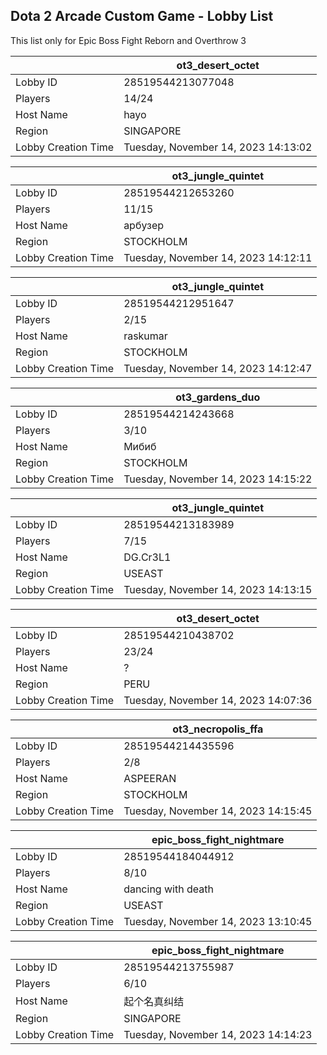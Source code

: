 ## Dota 2 Arcade Custom Game - Lobby List

This list only for Epic Boss Fight Reborn and Overthrow 3

|  | ot3_desert_octet |
| ------ | ------ |
| Lobby ID | 28519544213077048 |
| Players | 14/24 |
| Host Name | hayo |
| Region | SINGAPORE |
| Lobby Creation Time | Tuesday, November 14, 2023 14:13:02 |


|  | ot3_jungle_quintet |
| ------ | ------ |
| Lobby ID | 28519544212653260 |
| Players | 11/15 |
| Host Name | арбузер |
| Region | STOCKHOLM |
| Lobby Creation Time | Tuesday, November 14, 2023 14:12:11 |


|  | ot3_jungle_quintet |
| ------ | ------ |
| Lobby ID | 28519544212951647 |
| Players | 2/15 |
| Host Name | raskumar |
| Region | STOCKHOLM |
| Lobby Creation Time | Tuesday, November 14, 2023 14:12:47 |


|  | ot3_gardens_duo |
| ------ | ------ |
| Lobby ID | 28519544214243668 |
| Players | 3/10 |
| Host Name | Мибиб |
| Region | STOCKHOLM |
| Lobby Creation Time | Tuesday, November 14, 2023 14:15:22 |


|  | ot3_jungle_quintet |
| ------ | ------ |
| Lobby ID | 28519544213183989 |
| Players | 7/15 |
| Host Name | DG.Cr3L1 |
| Region | USEAST |
| Lobby Creation Time | Tuesday, November 14, 2023 14:13:15 |


|  | ot3_desert_octet |
| ------ | ------ |
| Lobby ID | 28519544210438702 |
| Players | 23/24 |
| Host Name | ? |
| Region | PERU |
| Lobby Creation Time | Tuesday, November 14, 2023 14:07:36 |


|  | ot3_necropolis_ffa |
| ------ | ------ |
| Lobby ID | 28519544214435596 |
| Players | 2/8 |
| Host Name | ASPEERAN |
| Region | STOCKHOLM |
| Lobby Creation Time | Tuesday, November 14, 2023 14:15:45 |


|  | epic_boss_fight_nightmare |
| ------ | ------ |
| Lobby ID | 28519544184044912 |
| Players | 8/10 |
| Host Name | dancing with death |
| Region | USEAST |
| Lobby Creation Time | Tuesday, November 14, 2023 13:10:45 |


|  | epic_boss_fight_nightmare |
| ------ | ------ |
| Lobby ID | 28519544213755987 |
| Players | 6/10 |
| Host Name | 起个名真纠结 |
| Region | SINGAPORE |
| Lobby Creation Time | Tuesday, November 14, 2023 14:14:23 |


